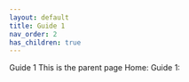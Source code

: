 ```yaml
---
layout: default
title: Guide 1
nav_order: 2
has_children: true
---
```

Guide 1
This is the parent page
Home:
Guide 1:
